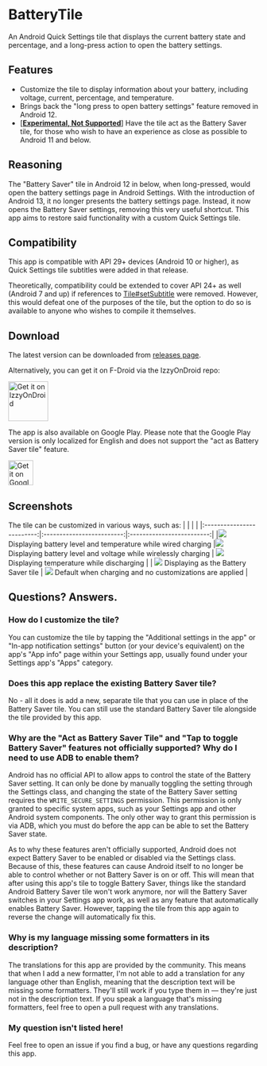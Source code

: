 # BatteryTile
An Android Quick Settings tile that displays the current battery state and percentage, and a long-press action to open the battery settings.

## Features
- Customize the tile to display information about your battery, including voltage, current, percentage, and temperature.
- Brings back the "long press to open battery settings" feature removed in Android 12.
- [[**Experimental, Not Supported**](#why-are-the-act-as-battery-saver-tile-and-tap-to-toggle-battery-saver-features-not-officially-supported-why-do-i-need-to-use-adb-to-enable-them)] Have the tile act as the Battery Saver tile, for those who wish to have an experience as close as possible to Android 11 and below.


## Reasoning
The "Battery Saver" tile in Android 12 in below, when long-pressed, would open the battery settings page in Android Settings. With the introduction of Android 13,
it no longer presents the battery settings page. Instead, it now opens the Battery Saver settings, removing this very useful shortcut. This app aims to restore said functionality with a custom Quick Settings tile.

## Compatibility
This app is compatible with API 29+ devices (Android 10 or higher), as Quick Settings tile subtitles were added in that release.

Theoretically, compatibility could be extended to cover API 24+ as well (Android 7 and up) if references to
[Tile#setSubtitle](https://developer.android.com/reference/android/service/quicksettings/Tile#setSubtitle(java.lang.CharSequence))
were removed. However, this would defeat one of the purposes of the tile, but the option to do so is available to anyone who wishes to compile it themselves.

## Download
The latest version can be downloaded from [releases page](https://github.com/CominAtYou/BatteryTile/releases/latest).

Alternatively, you can get it on F-Droid via the IzzyOnDroid repo:

[<img src="https://gitlab.com/IzzyOnDroid/repo/-/raw/master/assets/IzzyOnDroid.png"
     alt="Get it on IzzyOnDroid"
     height="80">](https://apt.izzysoft.de/fdroid/index/apk/com.cominatyou.batterytile)

The app is also available on Google Play. Please note that the Google Play version is only localized for English and does not support the "act as Battery Saver tile" feature.

[<img src="https://i.imgur.com/F9cBTKf.png"
     alt="Get it on Google Play" height="50">](https://play.google.com/store/apps/details?id=com.cominatyou.batterytile)

## Screenshots
The tile can be customized in various ways, such as:
| | | |
|:-------------------------:|:-------------------------:|:-------------------------:|
|![](https://github.com/CominAtYou/BatteryTile/assets/35669235/caac2c17-f5e3-4831-9c0d-5a5639231ad7) Displaying battery level and temperature while wired charging |![](https://github.com/CominAtYou/BatteryTile/assets/35669235/b643d325-30a8-4fc2-82b7-bdb501dcf5fd) Displaying battery level and voltage while wirelessly charging | ![](https://github.com/CominAtYou/BatteryTile/assets/35669235/9388a16d-e3c9-4788-a1b9-7a34965f98ad) Displaying temperature while discharging |
| ![](https://github.com/CominAtYou/BatteryTile/assets/35669235/104ce02e-cf39-44ce-b72d-8689dab2b75b) Displaying as the Battery Saver tile | ![](https://github.com/CominAtYou/BatteryTile/assets/35669235/30ef866b-ea4a-4f96-b3a6-d3a7a80e7da3) Default when charging and no customizations are applied |


## Questions? Answers.
### How do I customize the tile?
You can customize the tile by tapping the "Additional settings in the app" or "In-app notification settings" button (or your device's equivalent) on the app's "App info" page within your Settings app, usually found under your Settings app's "Apps" category.

### Does this app replace the existing Battery Saver tile?
No - all it does is add a new, separate tile that you can use in place of the Battery Saver tile. You can still use the standard Battery Saver tile alongside the tile provided by this app.

### Why are the "Act as Battery Saver Tile" and "Tap to toggle Battery Saver" features not officially supported? Why do I need to use ADB to enable them?
Android has no official API to allow apps to control the state of the Battery Saver setting. It can only be done by manually toggling the setting through the Settings class, and changing the state of the Battery Saver setting requires the `WRITE_SECURE_SETTINGS` permission. This permission is only granted to specific system apps, such as your Settings app and other Android system components. The only other way to grant this permission is via ADB, which you must do before the app can be able to set the Battery Saver state.

As to why these features aren't officially supported, Android does not expect Battery Saver to be enabled or disabled via the Settings class. Because of this, these features can cause Android itself to no longer be able to control whether or not Battery Saver is on or off. This will mean that after using this app's tile to toggle Battery Saver, things like the standard Android Battery Saver tile won't work anymore, nor will the Battery Saver switches in your Settings app work, as well as any feature that automatically enables Battery Saver. However, tapping the tile from this app again to reverse the change will automatically fix this.

### Why is my language missing some formatters in its description?
The translations for this app are provided by the community. This means that when I add a new formatter, I'm not able to add a translation for any language other than English, meaning that the description text will be missing some formatters. They'll still work if you type them in — they're just not in the description text. If you speak a language that's missing formatters, feel free to open a pull request with any translations.


### My question isn't listed here!
Feel free to open an issue if you find a bug, or have any questions regarding this app.
